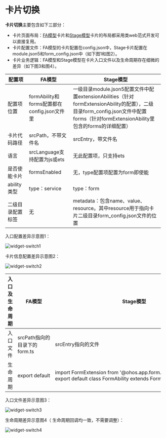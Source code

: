 # 卡片切换

<!--Kit: Ability Kit-->
<!--Subsystem: Ability-->
<!--Owner: @wkljy-->
<!--Designer: @li-weifeng2024-->
<!--Tester: @lixueqing513-->
<!--Adviser: @huipeizi-->

**卡片切换**主要包含如下三部分：


- 卡片页面布局：[FA模型](ability-terminology.md#fa模型)卡片和[Stage模型](ability-terminology.md#stage模型)卡片的布局都采用类web范式开发可以直接复用。
- 卡片配置文件：FA模型的卡片配置在config.json中，Stage卡片配置在module.json5和form_config.json中（如下图1和图2）。
- 卡片业务逻辑：FA模型和Stage模型在卡片入口文件以及生命周期存在细微的差异（如下图3和图4）。

| 配置项           | FA模型                                      | Stage模型                                                    |
| ---------------- | ------------------------------------------- | ------------------------------------------------------------ |
| 配置项位置       | formAbility和forms配置都在config.json文件里 | 一级目录module.json5配置文件中配置extensionAbilities（针对formExtensionAbility的配置），二级目录form_config.json文件中配置forms（针对formExtensionAbility里包含的forms的详细配置） |
| 卡片代码路径     | srcPath，不带文件名                         | srcEntry，带文件名                                           |
| 语言             | srcLanguage支持配置为js或ets                | 无此配置项，只支持ets                                        |
| 是否使能卡片     | formsEnabled                                | 无，type配置项配置为form即使能                               |
| ability类型      | type：service                               | type：form                                                   |
| 二级目录配置标签 | 无                                          | metadata：包含name、value、resource。其中resource用于指向卡片二级目录form_config.json文件的位置 |


入口配置差异示意图1：


![widget-switch1](./figures/widget-switch1.png)


卡片信息配置差异示意图2：


![widget-switch2](./figures/widget-switch2.png)


| 入口及生命周期 | FA模型 | Stage模型 |
| -------- | -------- | -------- |
| 入口文件 | srcPath指向的目录下的form.ts | srcEntry指向的文件 |
| 生命周期 | export&nbsp;default | import&nbsp;FormExtension&nbsp;from&nbsp;'\@ohos.app.form.FormExtensionAbility';<br/>export&nbsp;default&nbsp;class&nbsp;FormAbility&nbsp;extends&nbsp;FormExtension |


入口文件差异示意图3：


![widget-switch3](./figures/widget-switch3.png)


生命周期差异示意图4（ 生命周期回调均一致，不需要调整）：


![widget-switch4](./figures/widget-switch4.png)
